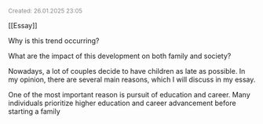 <span style="font-size:12px; color:#888888;">Created: 26.01.2025 23:05</span>

[[Essay]]

Why is this trend occurring?

What are the impact of this development on both family and society?

Nowadays,  a lot of couples decide to have children as late as possible. In my opinion, there are several main reasons, which I will discuss in my essay.

One of the most important reason is pursuit of education and career. Many individuals prioritize higher education and career advancement before starting a family




